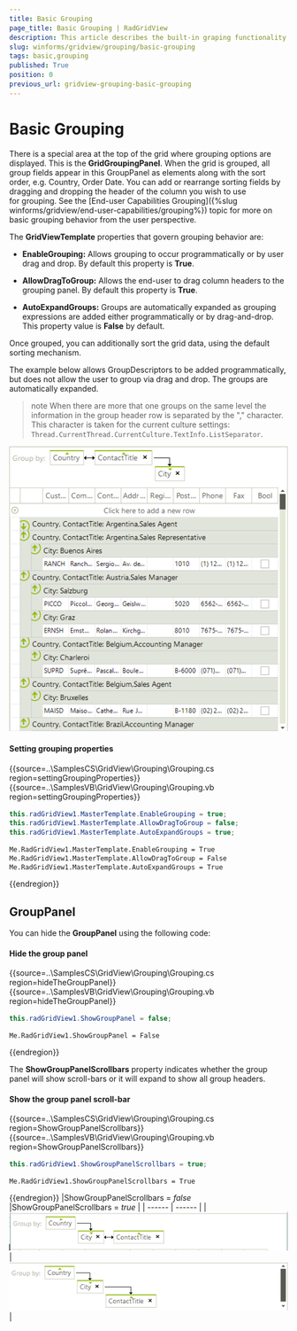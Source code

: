 ```yaml
---
title: Basic Grouping
page_title: Basic Grouping | RadGridView
description: This article describes the built-in graping functionality supported in RadGridView.
slug: winforms/gridview/grouping/basic-grouping
tags: basic,grouping
published: True
position: 0
previous_url: gridview-grouping-basic-grouping
---
```


# Basic Grouping

There is a special area at the top of the grid where grouping options are displayed. This is the __GridGroupingPanel__. When the grid is grouped, all group fields appear in this GroupPanel as elements along with the sort order, e.g. Country, Order Date. You can add or rearrange sorting fields by dragging and dropping the header of the column you wish to use for grouping. See the [End-user Capabilities Grouping]({%slug winforms/gridview/end-user-capabilities/grouping%}) topic for more on basic grouping behavior from the user perspective.

The __GridViewTemplate__ properties that govern grouping behavior are:

* __EnableGrouping:__ Allows grouping to occur programmatically or by user drag and drop. By default this property is __True__.

* __AllowDragToGroup:__ Allows the end-user to drag column headers to the grouping panel. By default this property is __True__.

* __AutoExpandGroups:__ Groups are automatically expanded as grouping expressions are added either programmatically or by drag-and-drop. This property value is __False__ by default.

Once grouped, you can additionally sort the grid data, using the default sorting mechanism.

The example below allows GroupDescriptors to be added programmatically, but does not allow the user to group via drag and drop. The groups are automatically expanded.

>note When there are more that one groups on the same level the information in the group header row is separated by the "," character. This character is taken for the current culture settings: `Thread.CurrentThread.CurrentCulture.TextInfo.ListSeparator`.

![gridview-grouping-basic-grouping 001](images/gridview-grouping-basic-grouping001.png)


#### Setting grouping properties

{{source=..\SamplesCS\GridView\Grouping\Grouping.cs region=settingGroupingProperties}} 
{{source=..\SamplesVB\GridView\Grouping\Grouping.vb region=settingGroupingProperties}} 

````C#
this.radGridView1.MasterTemplate.EnableGrouping = true;
this.radGridView1.MasterTemplate.AllowDragToGroup = false;
this.radGridView1.MasterTemplate.AutoExpandGroups = true;

````
````VB.NET
Me.RadGridView1.MasterTemplate.EnableGrouping = True
Me.RadGridView1.MasterTemplate.AllowDragToGroup = False
Me.RadGridView1.MasterTemplate.AutoExpandGroups = True

````

{{endregion}} 

## GroupPanel

You can hide the __GroupPanel__ using the following code:

#### Hide the group panel

{{source=..\SamplesCS\GridView\Grouping\Grouping.cs region=hideTheGroupPanel}} 
{{source=..\SamplesVB\GridView\Grouping\Grouping.vb region=hideTheGroupPanel}} 

````C#
this.radGridView1.ShowGroupPanel = false;

````
````VB.NET
Me.RadGridView1.ShowGroupPanel = False

````

{{endregion}} 

The __ShowGroupPanelScrollbars__ property indicates whether the group panel will show scroll-bars or it will expand to show all group headers.  

#### Show the group panel scroll-bar

{{source=..\SamplesCS\GridView\Grouping\Grouping.cs region=ShowGroupPanelScrollbars}} 
{{source=..\SamplesVB\GridView\Grouping\Grouping.vb region=ShowGroupPanelScrollbars}} 

````C#
this.radGridView1.ShowGroupPanelScrollbars = true;

````
````VB.NET
Me.RadGridView1.ShowGroupPanelScrollbars = True

````

{{endregion}} 
|ShowGroupPanelScrollbars = *false* |ShowGroupPanelScrollbars = *true* |
| ------ | ------ |
|![gridview-grouping-basic-grouping 002](images/gridview-grouping-basic-grouping002.png)|![gridview-grouping-basic-grouping 003](images/gridview-grouping-basic-grouping003.png)|
